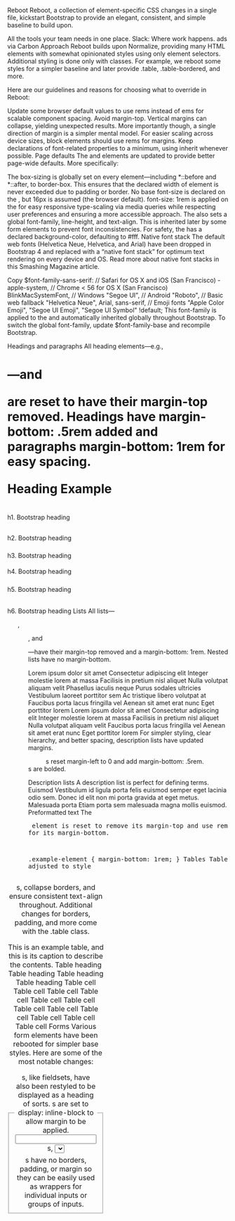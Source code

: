 


Reboot
Reboot, a collection of element-specific CSS changes in a single file, kickstart Bootstrap to provide an elegant, consistent, and simple baseline to build upon.

All the tools your team needs in one place. Slack: Where work happens.
ads via Carbon
Approach
Reboot builds upon Normalize, providing many HTML elements with somewhat opinionated styles using only element selectors. Additional styling is done only with classes. For example, we reboot some <table> styles for a simpler baseline and later provide .table, .table-bordered, and more.

Here are our guidelines and reasons for choosing what to override in Reboot:

Update some browser default values to use rems instead of ems for scalable component spacing.
Avoid margin-top. Vertical margins can collapse, yielding unexpected results. More importantly though, a single direction of margin is a simpler mental model.
For easier scaling across device sizes, block elements should use rems for margins.
Keep declarations of font-related properties to a minimum, using inherit whenever possible.
Page defaults
The <html> and <body> elements are updated to provide better page-wide defaults. More specifically:

The box-sizing is globally set on every element—including *::before and *::after, to border-box. This ensures that the declared width of element is never exceeded due to padding or border.
No base font-size is declared on the <html>, but 16px is assumed (the browser default). font-size: 1rem is applied on the <body> for easy responsive type-scaling via media queries while respecting user preferences and ensuring a more accessible approach.
The <body> also sets a global font-family, line-height, and text-align. This is inherited later by some form elements to prevent font inconsistencies.
For safety, the <body> has a declared background-color, defaulting to #fff.
Native font stack
The default web fonts (Helvetica Neue, Helvetica, and Arial) have been dropped in Bootstrap 4 and replaced with a “native font stack” for optimum text rendering on every device and OS. Read more about native font stacks in this Smashing Magazine article.

Copy
$font-family-sans-serif:
  // Safari for OS X and iOS (San Francisco)
  -apple-system,
  // Chrome < 56 for OS X (San Francisco)
  BlinkMacSystemFont,
  // Windows
  "Segoe UI",
  // Android
  "Roboto",
  // Basic web fallback
  "Helvetica Neue", Arial, sans-serif,
  // Emoji fonts
  "Apple Color Emoji", "Segoe UI Emoji", "Segoe UI Symbol" !default;
This font-family is applied to the <body> and automatically inherited globally throughout Bootstrap. To switch the global font-family, update $font-family-base and recompile Bootstrap.

Headings and paragraphs
All heading elements—e.g., <h1>—and <p> are reset to have their margin-top removed. Headings have margin-bottom: .5rem added and paragraphs margin-bottom: 1rem for easy spacing.

Heading	Example
<h1></h1>

h1. Bootstrap heading
<h2></h2>

h2. Bootstrap heading
<h3></h3>

h3. Bootstrap heading
<h4></h4>

h4. Bootstrap heading
<h5></h5>

h5. Bootstrap heading
<h6></h6>

h6. Bootstrap heading
Lists
All lists—<ul>, <ol>, and <dl>—have their margin-top removed and a margin-bottom: 1rem. Nested lists have no margin-bottom.

Lorem ipsum dolor sit amet
Consectetur adipiscing elit
Integer molestie lorem at massa
Facilisis in pretium nisl aliquet
Nulla volutpat aliquam velit
Phasellus iaculis neque
Purus sodales ultricies
Vestibulum laoreet porttitor sem
Ac tristique libero volutpat at
Faucibus porta lacus fringilla vel
Aenean sit amet erat nunc
Eget porttitor lorem
Lorem ipsum dolor sit amet
Consectetur adipiscing elit
Integer molestie lorem at massa
Facilisis in pretium nisl aliquet
Nulla volutpat aliquam velit
Faucibus porta lacus fringilla vel
Aenean sit amet erat nunc
Eget porttitor lorem
For simpler styling, clear hierarchy, and better spacing, description lists have updated margins. <dd>s reset margin-left to 0 and add margin-bottom: .5rem. <dt>s are bolded.

Description lists
A description list is perfect for defining terms.
Euismod
Vestibulum id ligula porta felis euismod semper eget lacinia odio sem.
Donec id elit non mi porta gravida at eget metus.
Malesuada porta
Etiam porta sem malesuada magna mollis euismod.
Preformatted text
The <pre> element is reset to remove its margin-top and use rem units for its margin-bottom.

.example-element {
  margin-bottom: 1rem;
}
Tables
Tables are slightly adjusted to style <caption>s, collapse borders, and ensure consistent text-align throughout. Additional changes for borders, padding, and more come with the .table class.

This is an example table, and this is its caption to describe the contents.
Table heading	Table heading	Table heading	Table heading
Table cell	Table cell	Table cell	Table cell
Table cell	Table cell	Table cell	Table cell
Table cell	Table cell	Table cell	Table cell
Forms
Various form elements have been rebooted for simpler base styles. Here are some of the most notable changes:

<fieldset>s have no borders, padding, or margin so they can be easily used as wrappers for individual inputs or groups of inputs.
<legend>s, like fieldsets, have also been restyled to be displayed as a heading of sorts.
<label>s are set to display: inline-block to allow margin to be applied.
<input>s, <select>s, <textarea>s, and <button>s are mostly addressed by Normalize, but Reboot removes their margin and sets line-height: inherit, too.
<textarea>s are modified to only be resizable vertically as horizontal resizing often “breaks” page layout.
These changes, and more, are demonstrated below.

Example legend
Example input  
Example input

Example select  

 Check this checkbox

 Option one is this and that  Option two is something else that's also super long to demonstrate the wrapping of these fancy form controls.  Option three is disabled

Example textarea  

Example date  
mm/dd/yyyy

Example time  
--:-- --

Example output  100

Button submit  

Button submit  

Misc elements
Address
The <address> element is updated to reset the browser default font-style from italic to normal. line-height is also now inherited, and margin-bottom: 1rem has been added. <address>s are for presenting contact information for the nearest ancestor (or an entire body of work). Preserve formatting by ending lines with <br>.

Twitter, Inc.
1355 Market St, Suite 900
San Francisco, CA 94103
P: (123) 456-7890
Full Name
first.last@example.com
Blockquote
The default margin on blockquotes is 1em 40px, so we reset that to 0 0 1rem for something more consistent with other elements.

Lorem ipsum dolor sit amet, consectetur adipiscing elit. Integer posuere erat a ante.

Someone famous in Source Title
Inline elements
The <abbr> element receives basic styling to make it stand out amongst paragraph text.

Nulla attr vitae elit libero, a pharetra augue.
Summary
The default cursor on summary is text, so we reset that to pointer to convey that the element can be interacted with by clicking on it.

Some details
Even more details
Here are even more details about the details.

HTML5 [hidden] attribute
HTML5 adds a new global attribute named [hidden], which is styled as display: none by default. Borrowing an idea from PureCSS, we improve upon this default by making [hidden] { display: none !important; } to help prevent its display from getting accidentally overridden. While [hidden] isn’t natively supported by IE10, the explicit declaration in our CSS gets around that problem.

Copy
<input type="text" hidden>
jQuery incompatibility
[hidden] is not compatible with jQuery’s $(...).hide() and $(...).show() methods. Therefore, we don’t currently especially endorse [hidden] over other techniques for managing the display of elements.

To merely toggle the visibility of an element, meaning its display is not modified and the element can still affect the flow of the document, use the .invisible class instead.
